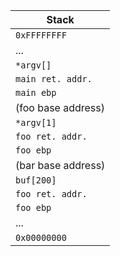 | Stack |
| --- | 
| `0xFFFFFFFF` |
| ... |
| `*argv[]` |
| `main ret. addr.` |
| `main ebp` |
| (foo base address) |
| `*argv[1]` |
| `foo ret. addr.` |
| `foo ebp` |
| (bar base address) |
| `buf[200]` |
| `foo ret. addr.` |
| `foo ebp` |
| ... |
| `0x00000000` |